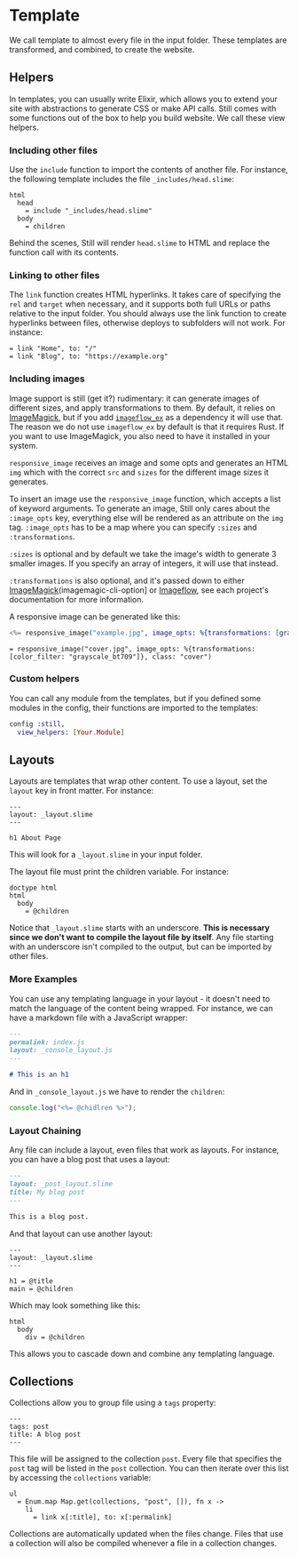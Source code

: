 # Template

We call template to almost every file in the input folder. These templates
are transformed, and combined, to create the website.

## Helpers

In templates, you can usually write Elixir, which allows you to extend
your site with abstractions to generate CSS or make API calls. Still comes
with some functions out of the box to help you build website. We call
these view helpers.

### Including other files

Use the `include` function to import the contents of another file. For
instance, the following template includes the file `_includes/head.slime`:

```slim
html
  head
    = include "_includes/head.slime"
  body
    = children
```

Behind the scenes, Still will render `head.slime` to HTML and replace the
function call with its contents.

### Linking to other files

The `link` function creates HTML hyperlinks. It takes care of specifying
the `rel` and `target` when necessary, and it supports both full URLs or
paths relative to the input folder. You should always use the link
function to create hyperlinks between files, otherwise deploys to
subfolders will not work. For instance:

```slim
= link "Home", to: "/"
= link "Blog", to: "https://example.org"
```

### Including images

Image support is still (get it?) rudimentary: it can generate images of
different sizes, and apply transformations to them. By default, it relies
on [ImageMagick][imagemagick], but if you add [`imageflow_ex`][imageflow]
as a dependency it will use that. The reason we do not use `imageflow_ex`
by default is that it requires Rust. If you want to use ImageMagick, you
also need to have it installed in your system.

`responsive_image` receives an image and some opts and generates an HTML
`img` which with the correct `src` and `sizes` for the different image
sizes it generates.

To insert an image use the `responsive_image` function, which accepts
a list of keyword arguments. To generate an image, Still only cares about the
`:image_opts` key, everything else will be rendered as an attribute on the
`img` tag. `:image_opts` has to be a map where you can specify `:sizes`
and `:transformations`.

`:sizes` is optional and by default we take the image's width to generate
3 smaller images. If you specify an array of integers, it will use that
instead.

`:transformations` is also optional, and it's passed down to either
[ImageMagick](imagemagic-cli-option] or [Imageflow][imageflow-docs], see
each project's documentation for more information.

A responsive image can be generated like this:

```eex
<%= responsive_image("example.jpg", image_opts: %{transformations: [grayscale: "Rec709Luma"]}) %>
```

```slime
= responsive_image("cover.jpg", image_opts: %{transformations: [color_filter: "grayscale_bt709"]}, class: "cover")
```

[imagemagick]: https://imagemagick.org/
[imageflow]: https://github.com/imazen/imageflow
[imagemagic-cli-option]: https://imagemagick.org/script/command-line-options.php
[imageflow-docs]: https://docs.imageflow.io/

### Custom helpers

You can call any module from the templates, but if you defined some modules in the config, their functions are imported to the templates:

```elixir
config :still,
  view_helpers: [Your.Module]
```

## Layouts

Layouts are templates that wrap other content. To use a layout, set the
`layout` key in front matter. For instance:

```slime
---
layout: _layout.slime
---

h1 About Page
```

This will look for a `_layout.slime` in your input folder.

The layout file must print the children variable. For instance:

```slime
doctype html
html
  body
    = @children
```

Notice that `_layout.slime` starts with an underscore. **This is necessary
since we don't want to compile the layout file by itself**. Any file
starting with an underscore isn't compiled to the output, but can be
imported by other files.

### More Examples

You can use any templating language in your layout - it doesn't need to
match the language of the content being wrapped. For instance, we can have
a markdown file with a JavaScript wrapper:

```markdown
---
permalink: index.js
layout: _console_layout.js
---

# This is an h1
```

And in `_console_layout.js` we have to render the `children`:

```js
console.log("<%= @chidlren %>");
```

### Layout Chaining

Any file can include a layout, even files that work as layouts. For
instance, you can have a blog post that uses a layout:

```md
---
layout: _post_layout.slime
title: My blog post
---

This is a blog post.
```

And that layout can use another layout:

```slime
---
layout: _layout.slime
---

h1 = @title
main = @children
```

Which may look something like this:

```slime
html
  body
    div = @children
```

This allows you to cascade down and combine any templating language.

## Collections

Collections allow you to group file using a `tags` property:

```
---
tags: post
title: A blog post
---
```

This file will be assigned to the collection `post`. Every file that
specifies the `post` tag will be listed in the `post` collection. You can
then iterate over this list by accessing the `collections` variable:

```slime
ul
  = Enum.map Map.get(collections, "post", []), fn x ->
    li
      = link x[:title], to: x[:permalink]
```

Collections are automatically updated when the files change. Files that
use a collection will also be compiled whenever a file in a collection
changes.
